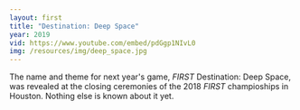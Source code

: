 ```yaml
---
layout: first
title: "Destination: Deep Space"
year: 2019
vid: https://www.youtube.com/embed/pdGgp1NIvL0
img: /resources/img/deep_space.jpg
---
```


The name and theme for next year's game, *FIRST* Destination: Deep Space, was revealed at the closing ceremonies of the 2018 *FIRST* champioships in Houston. Nothing else is known about it yet.